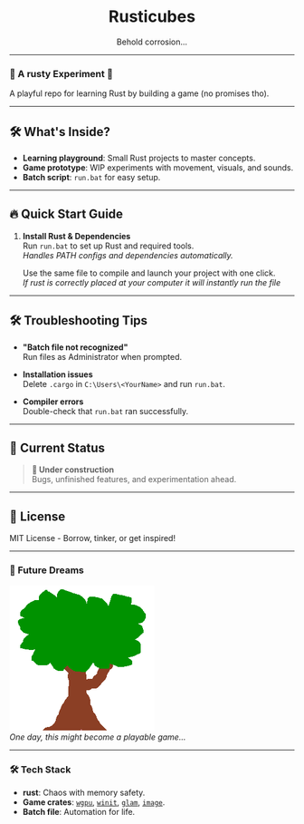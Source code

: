 <h1 align="center">Rusticubes</h1>
<p align="center">Behold corrosion...</p>

---

### 🚀 A rusty Experiment 🦀  
A playful repo for learning Rust by building a game (no promises tho).

---

## 🛠️ What's Inside?  
- **Learning playground**: Small Rust projects to master concepts.  
- **Game prototype**: WIP experiments with movement, visuals, and sounds.  
- **Batch script**: `run.bat` for easy setup.

---

## 🔥 Quick Start Guide  

1. **Install Rust & Dependencies**  
   Run `run.bat` to set up Rust and required tools.  
   *Handles PATH configs and dependencies automatically.*  
   
   Use the same file to compile and launch your project with one click.  
   *If rust is correctly placed at your computer it will instantly run the file*  

---

## 🛠️ Troubleshooting Tips  

- **"Batch file not recognized"**  
  Run files as Administrator when prompted.  

- **Installation issues**  
  Delete `.cargo` in `C:\Users\<YourName>` and run `run.bat`.  

- **Compiler errors**  
  Double-check that `run.bat` ran successfully.

---

## 🚨 Current Status  
> **🚧 Under construction**  
Bugs, unfinished features, and experimentation ahead.

---

## 📝 License  
MIT License - Borrow, tinker, or get inspired!

---

### 🌟 Future Dreams  
![Game_image](/resources/happy-tree.png)  
*One day, this might become a playable game...*

---

### 🛠️ Tech Stack  
- **rust**: Chaos with memory safety.  
- **Game crates**: [`wgpu`](https://crates.io/crates/wgpu), [`winit`](https://crates.io/crates/winit), [`glam`](https://crates.io/crates/glam), [`image`](https://crates.io/crates/image).  
- **Batch file**: Automation for life.
